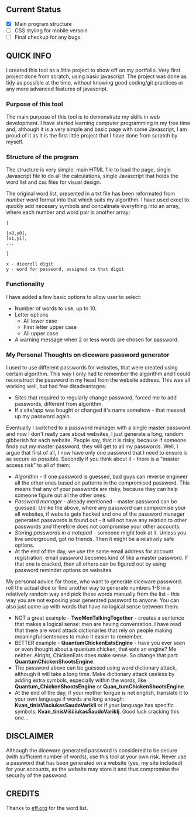 ## Current Status
- [x] Main program structure
- [ ] CSS styling for mobile versoin
- [ ] Final checkup for any bugs.

## QUICK INFO
I created this tool as a little project to show off on my portfolio. Very first project done from scratch, using basic javascript. The project was done as tidy as possible at the time, without knowing good coding/git practices or any more advanced features of javascript.

### Purpose of this tool
The main purpose of this tool is to demonstrate my skills in web development. I have started learning computer programming in my free time and, although it is a very simple and basic page with some Javascript, I am proud of it as it is the first little project that I have done from scratch by myself.

### Structure of the program
The structure is very simple: main HTML file to load the page, single Javascript file to do all the calculations, single Javascript that holds the word list and css files for visual design.

The original word list, presented in a txt file has been reformated from *number word* format into that which suits my algorithm. I have used excel to quickly add necesary symbols and concatinate everything into an array, where each number and word pair is another array:


	[

	[x0,y0],
	[x1,y1],
	...

	]

	x - diceroll digit
	y - word for password, assigned to that digit


### Functionality
I have added a few basic options to allow user to select:
- Number of words to use, up to 10.
- Letter options
	- All lower case
	- First letter upper case
	- All upper case
- A warning message when 2 or less words are chosen for password.


### My Personal Thoughts on diceware password generator
I used to use different passwords for websites, that were created using certain algorithm. This way I only had to remember the algorithm and I could reconstruct the password in my head from the website address. This was all working well, but had few disadvantages:
* Sites that required to regularly change password, forced me to add passwords, different from algorithm.
* If a site/app was bought or changed it's name somehow - that messed up my password again.

Eventually I switched to a password manager with a single master password and now I don't really care about websites, I just generate a long, random gibberish for each website. People say, that it is risky, because if someone finds out my master password, they will get to all my passwords. Well, I argue that first of all, I now have only one password that I need to ensure is as secure as possible. Secondly if you think about it - there is a "master access risk" to all of them:
* *Algorithm* - if one password is guessed, bad guys can reverse engineer all the other ones based on patterns in the compromised password. This means that any of your passwords are risky, because they can help someone figure out all the other ones.
* *Password manager* - already mentioned - master password can be guessed. Unlike the above, where any password can compromise your all websites, if website gets hacked and one of the password manager generated passwords is found out - it will not have any relation to other passwords and therefore does not compromise your other accounts.
* *Storing passwords in a notepad* - someone might look at it. Unless you live underground, got no friends. Then it might be a relatively safe options.
* At the end of the day, we use the same email address for account registration, email password becomes kind of like a master password. If that one is cracked, then all others can be figured out by using password reminder options on websites.

My personal advice for those, who want to generate diceware password: roll the actual dice or find another way to generate numbers 1-6 in a relatively random way and pick those words manually from the list - this way you are not exposing your generated password to anyone. You can also just come up with words that have no logical sense between them:
* NOT a great example - **TwoMenTalkingTogether** - creates a sentence that makes a logical sense: men are having conversation. I have read that there are word attack dictionaries that rely on people making meaningful sentences to make it easier to remember.
* BETTER example - **QuantumChickenEatsEngine** - have you ever seen or even thought about a quantum chicken, that eats an engine? Me neither. Alright, ChickenEats does make sense. So change that part: **QuantumChickenShootsEngine**.
* The password above can be guessed using word dictionary attack, although it will take a long time. Make dictionary attack useless by adding extra symbols, especially within the words, like **Quantum_ChickenShootsEngine** or **Quan_tumChickenShootsEngine**.
* At the end of the day, if your mother tongue is not english, translate it to your own language if words are long enough: **Kvan_tinisVisciukasSaudoVarikli** or if your language has specific symbols: **Kvan_tinisViščiukasŠaudoVariklį**. Good luck cracking this one...

## DISCLAIMER
Although the diceware generated password is considered to be secure (with sufficient number of words), use this tool at your own risk. Never use a password that has been generated on a website (yes, my site included) for your accounts, as the website may store it and thus compromise the security of the password.

## CREDITS
Thanks to [eff.org](https://www.eff.org/deeplinks/2016/07/new-wordlists-random-passphrases) for the word list.
